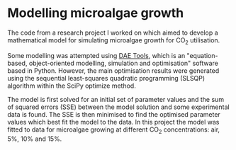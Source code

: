 # Modelling microalgae growth

The code from a research project I worked on which aimed to develop a mathematical model for simulating microalgae growth for CO<sub>2</sub> utilisation. 

Some modelling was attempted using <a href="http://www.daetools.com">DAE Tools</a>, which is an "equation-based, object-oriented modelling, simulation and optimisation" software based in Python. However, the main optimisation results were generated using the sequential least-squares quadratic programming (SLSQP) algorithm within the SciPy optimize method.

The model is first solved for an initial set of parameter values and the sum of squared errors (SSE) between the model solution and some experimental data is found. The SSE is then minimised to find the optimised parameter values which best fit the model to the data. In this project the model was fitted to data for microalgae growing at different CO<sub>2</sub> concentrations: air, 5%, 10% and 15%.
